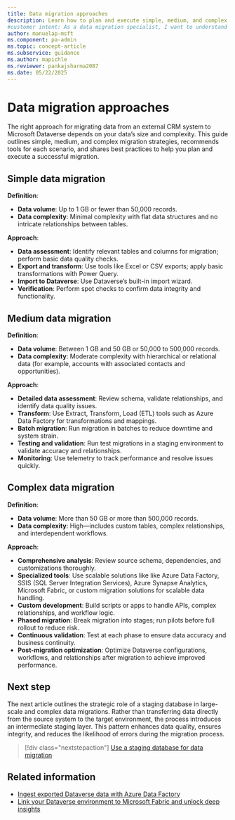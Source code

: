 ```yaml
---
title: Data migration approaches
description: Learn how to plan and execute simple, medium, and complex data migrations in Power Platform. Discover tools, best practices, and next steps.
#customer intent: As a data migration specialist, I want to understand different data migration approaches so that I can choose the best method for my organization's needs.
author: manuelap-msft
ms.component: pa-admin
ms.topic: concept-article
ms.subservice: guidance
ms.author: mapichle
ms.reviewer: pankajsharma2087
ms.date: 05/22/2025
---
```


# Data migration approaches

The right approach for migrating data from an external CRM system to Microsoft Dataverse depends on your data’s size and complexity. This guide outlines simple, medium, and complex migration strategies, recommends tools for each scenario, and shares best practices to help you plan and execute a successful migration.

## Simple data migration

**Definition**:

- **Data volume**: Up to 1 GB or fewer than 50,000 records.
- **Data complexity**: Minimal complexity with flat data structures and no intricate relationships between tables.

**Approach**:

- **Data assessment**: Identify relevant tables and columns for migration; perform basic data quality checks.
- **Export and transform**: Use tools like Excel or CSV exports; apply basic transformations with Power Query.
- **Import to Dataverse**: Use Dataverse’s built-in import wizard.
- **Verification**: Perform spot checks to confirm data integrity and functionality.

## Medium data migration

**Definition**:

- **Data volume**: Between 1 GB and 50 GB or 50,000 to 500,000 records.
- **Data complexity**: Moderate complexity with hierarchical or relational data (for example, accounts with associated contacts and opportunities).

**Approach**:

- **Detailed data assessment**: Review schema, validate relationships, and identify data quality issues.
- **Transform**: Use Extract, Transform, Load (ETL) tools such as Azure Data Factory for transformations and mappings.
- **Batch migration**: Run migration in batches to reduce downtime and system strain.
- **Testing and validation**: Run test migrations in a staging environment to validate accuracy and relationships.
- **Monitoring**: Use telemetry to track performance and resolve issues quickly.

## Complex data migration

**Definition**:

- **Data volume**: More than 50 GB or more than 500,000 records.
- **Data complexity**: High—includes custom tables, complex relationships, and interdependent workflows.

**Approach**:

- **Comprehensive analysis**: Review source schema, dependencies, and customizations thoroughly.
- **Specialized tools**: Use scalable solutions like like Azure Data Factory, SSIS (SQL Server Integration Services), Azure Synapse Analytics, Microsoft Fabric, or custom migration solutions for scalable data handling.
- **Custom development**: Build scripts or apps to handle APIs, complex relationships, and workflow logic.
- **Phased migration**: Break migration into stages; run pilots before full rollout to reduce risk.
- **Continuous validation**: Test at each phase to ensure data accuracy and business continuity.
- **Post-migration optimization**: Optimize Dataverse configurations, workflows, and relationships after migration to achieve improved performance.

## Next step

The next article outlines the strategic role of a staging database in large-scale and complex data migrations. Rather than transferring data directly from the source system to the target environment, the process introduces an intermediate staging layer. This pattern enhances data quality, ensures integrity, and reduces the likelihood of errors during the migration process.

> [!div class="nextstepaction"]
> [Use a staging database for data migration](staging-database-approach.md)

## Related information

- [Ingest exported Dataverse data with Azure Data Factory](/power-apps/maker/data-platform/export-to-data-lake-data-adf)
- [Link your Dataverse environment to Microsoft Fabric and unlock deep insights](/power-apps/maker/data-platform/azure-synapse-link-view-in-fabric)


